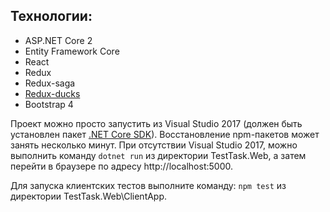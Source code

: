 ## Технологии:

* ASP.NET Core 2
* Entity Framework Core
* React
* Redux
* Redux-saga
* [Redux-ducks](https://github.com/erikras/ducks-modular-redux)
* Bootstrap 4

Проект можно просто запустить из Visual Studio 2017 (должен быть установлен пакет [.NET Core SDK](https://dotnet.microsoft.com/download)). Восстановление npm-пакетов может занять несколько минут.
При отсутствии Visual Studio 2017, можно выполнить команду `dotnet run` из директории TestTask.Web, а затем перейти в браузере по адресу http://localhost:5000.

Для запуска клиентских тестов выполните команду: `npm test` из директории TestTask.Web\ClientApp.
